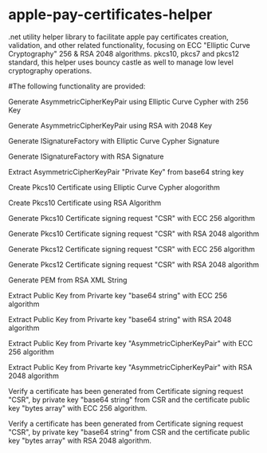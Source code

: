 # apple-pay-certificates-helper
.net utility helper library to facilitate apple pay certificates creation, validation, and other related functionality, focusing on  ECC "Elliptic Curve Cryptography" 256 &amp; RSA 2048 algorithms. pkcs10, pkcs7 and pkcs12 standard, this helper uses bouncy castle as well to manage low level cryptography operations.

#The following functionality are provided:

Generate AsymmetricCipherKeyPair using Elliptic Curve Cypher with 256 Key

Generate AsymmetricCipherKeyPair using RSA with 2048 Key

Generate ISignatureFactory with Elliptic Curve Cypher Signature

Generate ISignatureFactory with RSA Signature

Extract AsymmetricCipherKeyPair "Private Key" from base64 string key

Create Pkcs10 Certificate using Elliptic Curve Cypher alogorithm

Create Pkcs10 Certificate using RSA Algorithm

Generate Pkcs10 Certificate signing request "CSR" with ECC 256 algorithm

Generate Pkcs10 Certificate signing request "CSR" with RSA 2048 algorithm

Generate Pkcs12 Certificate signing request "CSR" with ECC 256 algorithm

Generate Pkcs12 Certificate signing request "CSR" with RSA 2048 algorithm

Generate PEM from RSA XML String

Extract Public Key from Privarte key "base64 string" with ECC 256 algorithm

Extract Public Key from Privarte key "base64 string" with RSA 2048 algorithm

Extract Public Key from Privarte key "AsymmetricCipherKeyPair" with ECC 256 algorithm

Extract Public Key from Privarte key "AsymmetricCipherKeyPair" with RSA 2048 algorithm

Verify a certificate has been generated from Certificate signing request "CSR", by private key "base64 string" from CSR and the certificate public key "bytes array" with ECC 256 algorithm.

Verify a certificate has been generated from Certificate signing request "CSR", by private key "base64 string" from CSR and the certificate public key "bytes array" with RSA 2048 algorithm.

